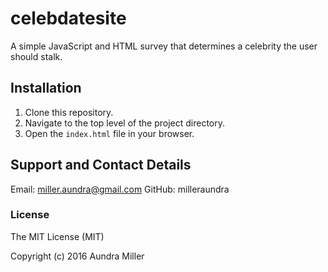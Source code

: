 # celebdatesite

A simple JavaScript and HTML survey that determines a celebrity the user should stalk.

## Installation
1. Clone this repository.
2. Navigate to the top level of the project directory.
3. Open the `index.html` file in your browser.

## Support and Contact Details
Email: miller.aundra@gmail.com
GitHub: milleraundra

### License

The MIT License (MIT)

Copyright (c) 2016 Aundra Miller

